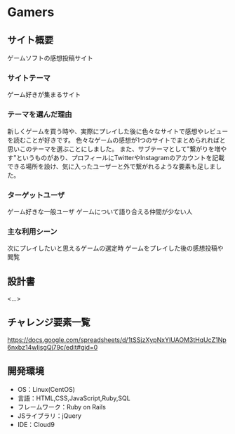 # Gamers

## サイト概要
ゲームソフトの感想投稿サイト

### サイトテーマ
ゲーム好きが集まるサイト

### テーマを選んだ理由
新しくゲームを買う時や、実際にプレイした後に色々なサイトで感想やレビューを読むことが好きです。
色々なゲームの感想が1つのサイトでまとめられればと思いこのテーマを選ぶことにしました。
また、サブテーマとして"繋がりを増やす"というものがあり、プロフィールにTwitterやInstagramのアカウントを記載できる場所を設け、気に入ったユーザーと外で繋がれるような要素も足しました。

### ターゲットユーザ
ゲーム好きな一般ユーザ
ゲームについて語り合える仲間が少ない人

### 主な利用シーン
次にプレイしたいと思えるゲームの選定時
ゲームをプレイした後の感想投稿や閲覧

## 設計書
<...>

## チャレンジ要素一覧
https://docs.google.com/spreadsheets/d/1tSSjzXypNxYIUAOM3tHqUcZ1Np6nxbz14wIjsgQj79c/edit#gid=0

## 開発環境
- OS：Linux(CentOS)
- 言語：HTML,CSS,JavaScript,Ruby,SQL
- フレームワーク：Ruby on Rails
- JSライブラリ：jQuery
- IDE：Cloud9

